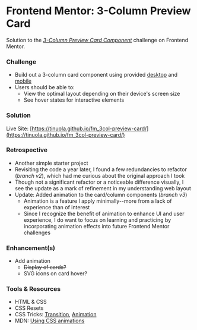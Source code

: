 # Frontend Mentor: 3-Column Preview Card

Solution to the _[3-Column Preview Card Component](https://www.frontendmentor.io/challenges/3column-preview-card-component-pH92eAR2-)_ challenge on Frontend Mentor.

### Challenge

- Build out a 3-column card component using provided [desktop](/assets/design/desktop-design.jpg) and [mobile](/assets/design/mobile-design.jpg)
- Users should be able to:
  - View the optimal layout depending on their device's screen size
  - See hover states for interactive elements

### Solution

Live Site: [https://tinuola.github.io/fm_3col-preview-card/](https://tinuola.github.io/fm_3col-preview-card/)

### Retrospective

- Another simple starter project
- Revisiting the code a year later, I found a few redundancies to refactor (_branch v2_), which had me curious about the original approach I took
- Though not a significant refactor or a noticeable difference visually, I see the update as a mark of refinement in my understanding web layout
- Update: Added animation to the card/column components (_branch v3_)
  - Animation is a feature I apply minimally--more from a lack of experience than of interest
  - Since I recognize the benefit of animation to enhance UI and user experience, I do want to focus on learning and practicing by incorporating animation effects into future Frontend Mentor challenges

### Enhancement(s)

- Add animation
  - ~~Display of cards?~~
  - SVG icons on card hover?

### Tools & Resources

- HTML & CSS
- CSS Resets
- CSS Tricks: [Transition](https://css-tricks.com/almanac/properties/t/transition/), [Animation](https://css-tricks.com/almanac/properties/a/animation/)
- MDN: [Using CSS animations](https://developer.mozilla.org/en-US/docs/Web/CSS/CSS_Animations/Using_CSS_animations)
